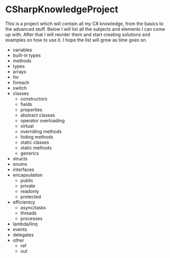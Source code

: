 # CSharpKnowledgeProject
This is a project which will contain all my C# knowledge, from the basics to the advanced stuff. Below I will list all the subjects and elements I can come up with. After that I will reorder them and start creating solutions and examples on how to use it. I hope the list will grow as time goes on.

- variables
- built-in types
- methods
- types
- arrays
- for
- foreach
- switch
- classes
    - constructors
    - fields
    - properties
    - abstract classes
    - operator overloading
    - virtual
    - overriding methods
    - hiding methods
    - static classes
    - static methods
    - generics
- structs
- enums
- interfaces
- encapsulation
    - public
    - private
    - readonly
    - protected
- efficientcy
    - async/tasks
    - threads
    - processes
- lambda/linq
- events
- delegates
- other
    - ref
    - out